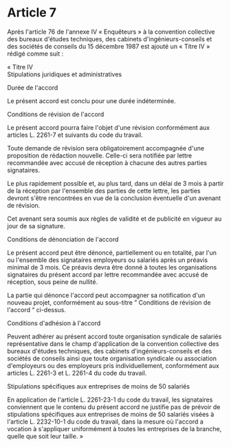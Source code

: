 # Article 7

Après l'article 76 de l'annexe IV « Enquêteurs » à la convention collective des bureaux d'études techniques, des cabinets d'ingénieurs-conseils et des sociétés de conseils du 15 décembre 1987 est ajouté un « Titre IV » rédigé comme suit : 

« Titre IV   
Stipulations juridiques et administratives 

Durée de l'accord 

Le présent accord est conclu pour une durée indéterminée. 

Conditions de révision de l'accord 

Le présent accord pourra faire l'objet d'une révision conformément aux articles L. 2261-7 et suivants du code du travail. 

Toute demande de révision sera obligatoirement accompagnée d'une proposition de rédaction nouvelle. Celle-ci sera notifiée par lettre recommandée avec accusé de réception à chacune des autres parties signataires. 

Le plus rapidement possible et, au plus tard, dans un délai de 3 mois à partir de la réception par l'ensemble des parties de cette lettre, les parties devront s'être rencontrées en vue de la conclusion éventuelle d'un avenant de révision. 

Cet avenant sera soumis aux règles de validité et de publicité en vigueur au jour de sa signature. 

Conditions de dénonciation de l'accord 

Le présent accord peut être dénoncé, partiellement ou en totalité, par l'un ou l'ensemble des signataires employeurs ou salariés après un préavis minimal de 3 mois. Ce préavis devra être donné à toutes les organisations signataires du présent accord par lettre recommandée avec accusé de réception, sous peine de nullité. 

La partie qui dénonce l'accord peut accompagner sa notification d'un nouveau projet, conformément au sous-titre ” Conditions de révision de l'accord “ ci-dessus. 

Conditions d'adhésion à l'accord 

Peuvent adhérer au présent accord toute organisation syndicale de salariés représentative dans le champ d'application de la convention collective des bureaux d'études techniques, des cabinets d'ingénieurs-conseils et des sociétés de conseils ainsi que toute organisation syndicale ou association d'employeurs ou des employeurs pris individuellement, conformément aux articles L. 2261-3 et L. 2261-4 du code du travail. 

Stipulations spécifiques aux entreprises de moins de 50 salariés 

En application de l'article L. 2261-23-1 du code du travail, les signataires conviennent que le contenu du présent accord ne justifie pas de prévoir de stipulations spécifiques aux entreprises de moins de 50 salariés visées à l'article L. 2232-10-1 du code du travail, dans la mesure où l'accord a vocation à s'appliquer uniformément à toutes les entreprises de la branche, quelle que soit leur taille. »

